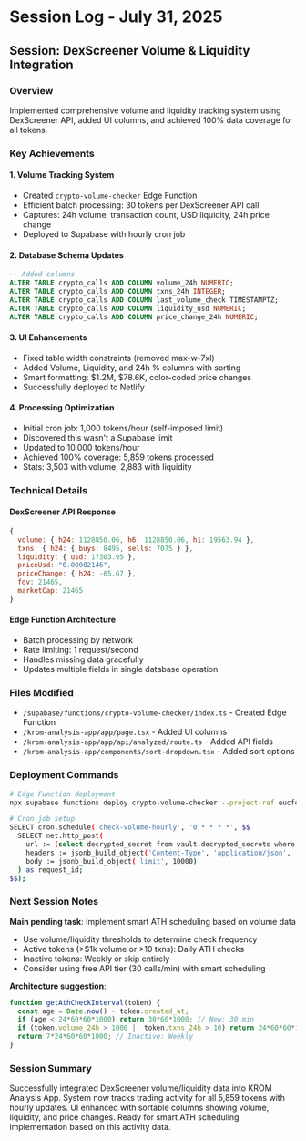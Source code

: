 # Session Log - July 31, 2025

## Session: DexScreener Volume & Liquidity Integration

### Overview
Implemented comprehensive volume and liquidity tracking system using DexScreener API, added UI columns, and achieved 100% data coverage for all tokens.

### Key Achievements

#### 1. Volume Tracking System
- Created `crypto-volume-checker` Edge Function
- Efficient batch processing: 30 tokens per DexScreener API call
- Captures: 24h volume, transaction count, USD liquidity, 24h price change
- Deployed to Supabase with hourly cron job

#### 2. Database Schema Updates
```sql
-- Added columns
ALTER TABLE crypto_calls ADD COLUMN volume_24h NUMERIC;
ALTER TABLE crypto_calls ADD COLUMN txns_24h INTEGER;
ALTER TABLE crypto_calls ADD COLUMN last_volume_check TIMESTAMPTZ;
ALTER TABLE crypto_calls ADD COLUMN liquidity_usd NUMERIC;
ALTER TABLE crypto_calls ADD COLUMN price_change_24h NUMERIC;
```

#### 3. UI Enhancements
- Fixed table width constraints (removed max-w-7xl)
- Added Volume, Liquidity, and 24h % columns with sorting
- Smart formatting: $1.2M, $78.6K, color-coded price changes
- Successfully deployed to Netlify

#### 4. Processing Optimization
- Initial cron job: 1,000 tokens/hour (self-imposed limit)
- Discovered this wasn't a Supabase limit
- Updated to 10,000 tokens/hour
- Achieved 100% coverage: 5,859 tokens processed
- Stats: 3,503 with volume, 2,883 with liquidity

### Technical Details

#### DexScreener API Response
```javascript
{
  volume: { h24: 1128850.06, h6: 1128850.06, h1: 19563.94 },
  txns: { h24: { buys: 8495, sells: 7075 } },
  liquidity: { usd: 17303.95 },
  priceUsd: "0.00002146",
  priceChange: { h24: -65.67 },
  fdv: 21465,
  marketCap: 21465
}
```

#### Edge Function Architecture
- Batch processing by network
- Rate limiting: 1 request/second
- Handles missing data gracefully
- Updates multiple fields in single database operation

### Files Modified
- `/supabase/functions/crypto-volume-checker/index.ts` - Created Edge Function
- `/krom-analysis-app/app/page.tsx` - Added UI columns
- `/krom-analysis-app/app/api/analyzed/route.ts` - Added API fields
- `/krom-analysis-app/components/sort-dropdown.tsx` - Added sort options

### Deployment Commands
```bash
# Edge Function deployment
npx supabase functions deploy crypto-volume-checker --project-ref eucfoommxxvqmmwdbkdv --no-verify-jwt

# Cron job setup
SELECT cron.schedule('check-volume-hourly', '0 * * * *', $$
  SELECT net.http_post(
    url := (select decrypted_secret from vault.decrypted_secrets where name = 'project_url') || '/functions/v1/crypto-volume-checker',
    headers := jsonb_build_object('Content-Type', 'application/json', 'Authorization', 'Bearer ' || (select decrypted_secret from vault.decrypted_secrets where name = 'service_role_key')),
    body := jsonb_build_object('limit', 10000)
  ) as request_id;
$$);
```

### Next Session Notes
**Main pending task**: Implement smart ATH scheduling based on volume data
- Use volume/liquidity thresholds to determine check frequency
- Active tokens (>$1k volume or >10 txns): Daily ATH checks
- Inactive tokens: Weekly or skip entirely
- Consider using free API tier (30 calls/min) with smart scheduling

**Architecture suggestion**:
```javascript
function getAthCheckInterval(token) {
  const age = Date.now() - token.created_at;
  if (age < 24*60*60*1000) return 30*60*1000; // New: 30 min
  if (token.volume_24h > 1000 || token.txns_24h > 10) return 24*60*60*1000; // Active: Daily
  return 7*24*60*60*1000; // Inactive: Weekly
}
```

### Session Summary
Successfully integrated DexScreener volume/liquidity data into KROM Analysis App. System now tracks trading activity for all 5,859 tokens with hourly updates. UI enhanced with sortable columns showing volume, liquidity, and price changes. Ready for smart ATH scheduling implementation based on this activity data.